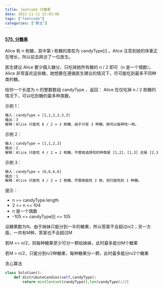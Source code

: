 ```yaml
---
title: leetcode 分糖果
date: 2021-11-11 22:03:06
tags: ["leetcode"]
categories: ["算法"]
---
```


#### [575. 分糖果](https://leetcode-cn.com/problems/distribute-candies/)

Alice 有 n 枚糖，其中第 i 枚糖的类型为 candyType[i] 。Alice 注意到她的体重正在增长，所以前去拜访了一位医生。

医生建议 Alice 要少摄入糖分，只吃掉她所有糖的 n / 2 即可（n 是一个偶数）。Alice 非常喜欢这些糖，她想要在遵循医生建议的情况下，尽可能吃到最多不同种类的糖。

给你一个长度为 n 的整数数组 candyType ，返回： Alice 在仅吃掉 n / 2 枚糖的情况下，可以吃到糖的最多种类数。

<!--more-->

示例 1：

```txt
输入：candyType = [1,1,2,2,3,3]
输出：3
解释：Alice 只能吃 6 / 2 = 3 枚糖，由于只有 3 种糖，她可以每种吃一枚。
```


示例 2：

```txt
输入：candyType = [1,1,2,3]
输出：2
解释：Alice 只能吃 4 / 2 = 2 枚糖，不管她选择吃的种类是 [1,2]、[1,3] 还是 [2,3]，她只能吃到两种不同类的糖。
```


示例 3：

```txt
输入：candyType = [6,6,6,6]
输出：1
解释：Alice 只能吃 4 / 2 = 2 枚糖，尽管她能吃 2 枚，但只能吃到 1 种糖。
```

提示：

- n == candyType.length
- 2 <= n <= 104
- n 是一个偶数
- -105 <= candyType[i] <= 105



设糖果数为N，由于妹妹只能分到一半的糖果，所以答案不会超过n/2；另一方面，一共有M种，答案也不会超过M

若M <= n/2，则每种糖果至少可分一颗给妹妹，此时最多能分M个糖果

若M > n/2，只能分到n/2种糖果，每种糖果分一颗，此时最多能分n/2个糖果



贪心算法

```python
class Solution():
    def distrubuteCandies(self,candyType):
        return min(len(set(candyType)),len(candyType)//2)
```